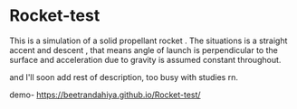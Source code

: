 # Rocket-test
This is a simulation of a solid propellant rocket . The situations is a straight accent and descent , that means angle of launch is perpendicular to the surface and acceleration due to gravity is assumed constant throughout.

and I'll soon add rest of description, too busy with studies rn.

demo- https://beetrandahiya.github.io/Rocket-test/
